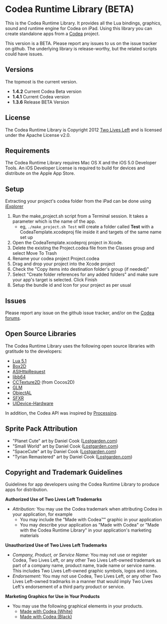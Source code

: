 Codea Runtime Library (BETA)
============================

This is the Codea Runtime Library. It provides all the Lua bindings, graphics, sound and runtime engine for Codea on iPad. Using this library you can create standalone apps from a [Codea](http://twolivesleft.com/Codea/) project.

This version is a BETA. Please report any issues to us on the issue tracker on github. The underlying library is release-worthy, but the related scripts could have issues.

Versions
-------
The topmost is the current version.

- **1.4.2** Current Codea Beta version
- **1.4.1** Current Codea version
- **1.3.6** Release BETA Version

License
-------

The Codea Runtime Library is Copyright 2012 [Two Lives Left](http://www.twolivesleft.com) and is licensed under the Apache License v2.0.

Requirements
------------

The Codea Runtime Library requires Mac OS X and the iOS 5.0 Developer Tools. An iOS Developer License is required to build for devices and distribute on the Apple App Store.

Setup
-----

Extracting your project's codea folder from the iPad can be done using [iExplorer](http://www.macroplant.com/iexplorer/)

1. Run the make_project.sh script from a Terminal session. It takes a parameter which is the name of the app.
   + eg, `./make_project.sh Test` will create a folder called **Test** with a CodeaTemplate.xcodeproj file inside it and targets of the same name set up 
2. Open the CodeaTemplate.xcodeproj project in Xcode.
3. Delete the existing the Project.codea file from the Classes group and select Move To Trash
4. Rename your codea project Project.codea
5. Drag and drop your project into the Xcode project
6. Check the "Copy items into destination folder's group (if needed)"
7. Select "Create folder references for any added folders" and make sure your app's  target is selected. Click Finish
8. Setup the bundle id and Icon for your project as per usual

Issues
------

Please report any issue on the github issue tracker, and/or on the [Codea forums](http://www.twolivesleft.com/Codea/Talk).

Open Source Libraries
---------------------

The Codea Runtime Library uses the following open source libraries with gratitude to the developers:

+ [Lua 5.1](http://www.lua.org/)
+ [Box2D](http://box2d.org/)
+ [ASIHttpRequest](http://allseeing-i.com/ASIHTTPRequest/)
+ [libb64](http://libb64.sourceforge.net/)
+ [CCTexture2D](http://www.cocos2d-iphone.org/) (from Cocos2D)
+ [GLM](http://glm.g-truc.net/)
+ [ObjectAL](http://kstenerud.github.com/ObjectAL-for-iPhone/)
+ [SFXR](http://code.google.com/p/sfxr/)
+ [UIDevice-Hardware](https://github.com/erica/uidevice-extension)

In addition, the Codea API was inspired by [Processing](http://processing.org/).

Sprite Pack Attribution
-----------------------
+ "Planet Cute" art by Daniel Cook ([Lostgarden.com](http://lostgarden.com))
+ "Small World" art by Daniel Cook ([Lostgarden.com](http://lostgarden.com))
+ "SpaceCute" art by Daniel Cook ([Lostgarden.com](http://lostgarden.com))
+ "Tyrian Remastered" art by Daniel Cook ([Lostgarden.com](http://lostgarden.com))

Copyright and Trademark Guidelines
----------------------------------

Guidelines for app developers using the Codea Runtime Library to produce apps for distribution.

**Authorized Use of Two Lives Left Trademarks**

+ *Attribution:* You may use the Codea trademark when attributing Codea in your application, for example
  + You may include the "Made with Codea™" graphic in your application
  + You may describe your application as "Made with Codea" or "Made with the Codea Runtime Library" in your application's marketing materials

**Unauthorized Use of Two Lives Left Trademarks**

+ *Company, Product, or Service Name:* You may not use or register Codea, Two Lives Left, or any other Two Lives Left-owned trademark as part of a company name, product name, trade name or service name. This includes Two Lives Left-owned graphic symbols, logos and icons.
+ *Endorsement:* You may not use Codea, Two Lives Left, or any other Two Lives Left-owned tradmarks in a manner that would imply Two Lives Left's endorsement of a third party product or service.

**Marketing Graphics for Use in Your Products**

+ You may use the following graphical elements in your products.
  + [Made with Codea (White)](http://twolivesleft.com/Codea/MadeWithCodea-White.png)
  + [Made with Codea (Black)](http://twolivesleft.com/Codea/MadeWithCodea-Black.png)
